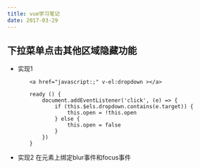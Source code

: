 ```yaml
---
title: vue学习笔记
date: 2017-03-29
---
```


## 下拉菜单点击其他区域隐藏功能
*   实现1
```
       <a href="javascript:;" v-el:dropdown ></a>

       ready () {
           document.addEventListener('click', (e) => {
               if (this.$els.dropdown.contains(e.target)) {
                   this.open = !this.open
               } else {
                   this.open = false
               }
           })
       }
```
*   实现2
       在元素上绑定blur事件和focus事件
